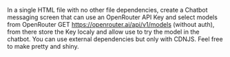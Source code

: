 In a single HTML file with no other file dependencies, create a Chatbot messaging screen that can use an OpenRouter API Key and select models from OpenRouter GET https://openrouter.ai/api/v1/models (without auth), from there store the Key localy and allow use to try the model in the chatbot. You can use external dependencies but only with CDNJS. Feel free to make pretty and shiny.

